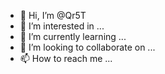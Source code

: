 - 👋 Hi, I’m @Qr5T
- 👀 I’m interested in ...
- 🌱 I’m currently learning ...
- 💞️ I’m looking to collaborate on ...
- 📫 How to reach me ...

<!---
Qr5T/Qr5T is a ✨ special ✨ repository because its `README.md` (this file) appears on your GitHub profile.
You can click the Preview link to take a look at your changes.
--->
